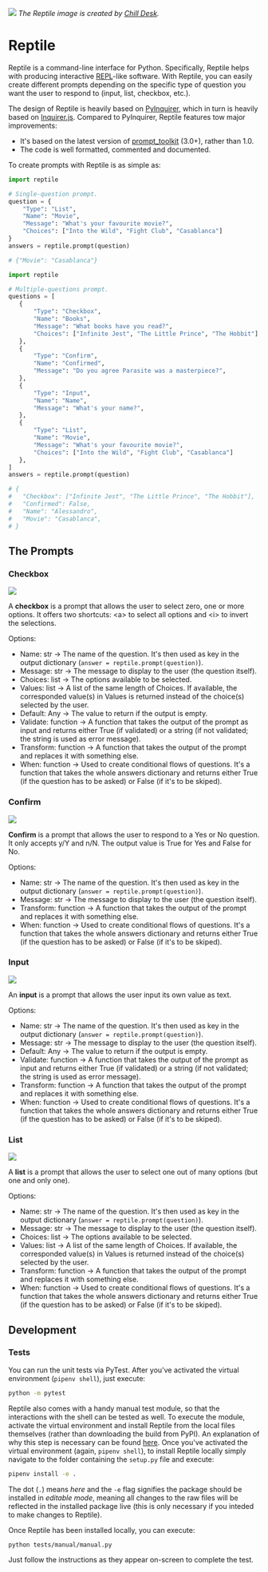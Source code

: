 ![](assets/reptile.png)
*The Reptile image is created by [Chill Desk](https://dribbble.com/shots/2274614-Mortal-Kombat-Reptile-Illustration).*

# Reptile

Reptile is a command-line interface for Python. Specifically, Reptile helps with producing interactive [REPL](https://en.wikipedia.org/wiki/Read%E2%80%93eval%E2%80%93print_loop)-like software. With Reptile, you can easily create different prompts depending on the specific type of question you want the user to respond to (input, list, checkbox, etc.).

The design of Reptile is heavily based on [PyInquirer](https://github.com/CITGuru/PyInquirer), which in turn is heavily based on [Inquirer.js](https://github.com/SBoudrias/Inquirer.js/). Compared to PyInquirer, Reptile features tow major improvements:

- It's based on the latest version of [prompt_toolkit](https://python-prompt-toolkit.readthedocs.io/en/master/) (3.0+), rather than 1.0.
- The code is well formatted, commented and documented.

To create prompts with Reptile is as simple as:

```python
import reptile

# Single-question prompt.
question = {
    "Type": "List",
    "Name": "Movie",
    "Message": "What's your favourite movie?",
    "Choices": ["Into the Wild", "Fight Club", "Casablanca"]
}
answers = reptile.prompt(question)

# {"Movie": "Casablanca"}
 ```

 ```python
import reptile

# Multiple-questions prompt.
questions = [
    {
        "Type": "Checkbox",
        "Name": "Books",
        "Message": "What books have you read?",
        "Choices": ["Infinite Jest", "The Little Prince", "The Hobbit"]
    },
    {
        "Type": "Confirm",
        "Name": "Confirmed",
        "Message": "Do you agree Parasite was a masterpiece?",
    },
    {
        "Type": "Input",
        "Name": "Name",
        "Message": "What's your name?",
    },
    {
        "Type": "List",
        "Name": "Movie",
        "Message": "What's your favourite movie?",
        "Choices": ["Into the Wild", "Fight Club", "Casablanca"]
    },
]
answers = reptile.prompt(question)

# {
#   "Checkbox": ["Infinite Jest", "The Little Prince", "The Hobbit"],
#   "Confirmed": False,
#   "Name": "Alessandro",
#   "Movie": "Casablanca",
# }
 ```

## The Prompts

### Checkbox

![](assets/checkbox.gif)

A **checkbox** is a prompt that allows the user to select zero, one or more options. It offers two shortcuts: \<a> to select all options and \<i> to invert the selections.

Options:
- Name: str → The name of the question. It's then used as key in the output dictionary (`answer = reptile.prompt(question)`).
- Message: str → The message to display to the user (the question itself).
- Choices: list → The options available to be selected.
- Values: list → A list of the same length of Choices. If available, the corresponded value(s) in Values is returned instead of the choice(s) selected by the user.
- Default: Any → The value to return if the output is empty.
- Validate: function → A function that takes the output of the prompt as input and returns either True (if validated) or a string (if not validated; the string is used as error message).
- Transform: function → A function that takes the output of the prompt and replaces it with something else.
- When: function → Used to create conditional flows of questions. It's a function that takes the whole answers dictionary and returns either True (if the question has to be asked) or False (if it's to be skiped).


### Confirm

![](assets/confirm.gif)

**Confirm** is a prompt that allows the user to respond to a Yes or No question. It only accepts y/Y and n/N. The output value is True for Yes and False for No.

Options:
- Name: str → The name of the question. It's then used as key in the output dictionary (`answer = reptile.prompt(question)`).
- Message: str → The message to display to the user (the question itself).
- Transform: function → A function that takes the output of the prompt and replaces it with something else.
- When: function → Used to create conditional flows of questions. It's a function that takes the whole answers dictionary and returns either True (if the question has to be asked) or False (if it's to be skiped).

### Input

![](assets/input.gif)

An **input** is a prompt that allows the user input its own value as text.

Options:
- Name: str → The name of the question. It's then used as key in the output dictionary (`answer = reptile.prompt(question)`).
- Message: str → The message to display to the user (the question itself).
- Default: Any → The value to return if the output is empty.
- Validate: function → A function that takes the output of the prompt as input and returns either True (if validated) or a string (if not validated; the string is used as error message).
- Transform: function → A function that takes the output of the prompt and replaces it with something else.
- When: function → Used to create conditional flows of questions. It's a function that takes the whole answers dictionary and returns either True (if the question has to be asked) or False (if it's to be skiped).

### List

![](assets/list.gif)

A **list** is a prompt that allows the user to select one out of many options (but one and only one).

Options:
- Name: str → The name of the question. It's then used as key in the output dictionary (`answer = reptile.prompt(question)`).
- Message: str → The message to display to the user (the question itself).
- Choices: list → The options available to be selected.
- Values: list → A list of the same length of Choices. If available, the corresponded value(s) in Values is returned instead of the choice(s) selected by the user.
- Transform: function → A function that takes the output of the prompt and replaces it with something else.
- When: function → Used to create conditional flows of questions. It's a function that takes the whole answers dictionary and returns either True (if the question has to be asked) or False (if it's to be skiped).

## Development

### Tests 

You can run the unit tests via PyTest. After you've activated the virtual environment (`pipenv shell`), just execute:

```bash
python -m pytest
```

Reptile also comes with a handy manual test module, so that the interactions with the shell can be tested as well. To execute the module, activate the virtual environment and install Reptile from the local files themselves (rather than downloading the build from PyPI). An explanation of why this step is necessary can be found [here](https://stackoverflow.com/a/50194143/2154440). Once you've activated the virtual environment (again, `pipenv shell`), to install Reptile locally simply navigate to the folder containing the `setup.py` file and execute:

```bash
pipenv install -e .
```

The dot (`.`) means *here* and the `-e` flag signifies the package should be installed in *editable mode*, meaning all changes to the raw files will be reflected in the installed package live (this is only necessary if you inteded to make changes to Reptile).

Once Reptile has been installed locally, you can execute:

```bash
python tests/manual/manual.py
```

Just follow the instructions as they appear on-screen to complete the test.
